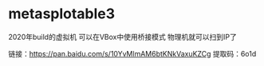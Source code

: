 # metasplotable3
2020年build的虚拟机
可以在VBox中使用桥接模式
物理机就可以扫到IP了



链接：https://pan.baidu.com/s/10YvMlmAM6btKNkVaxuKZCg 
提取码：6o1d
